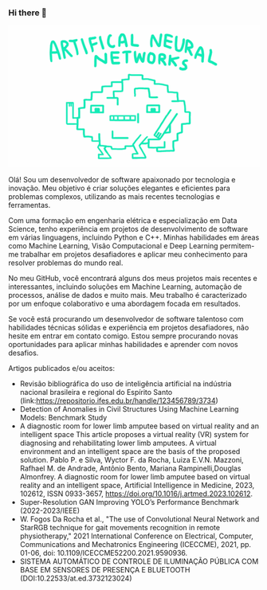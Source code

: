 ### Hi there 👋
![](https://github.com/wyctorfogos/wyctorfogos/blob/main/PlumpHollowFrog-small.gif)


Olá! Sou um desenvolvedor de software apaixonado por tecnologia e inovação. Meu objetivo é criar soluções elegantes e eficientes para problemas complexos, utilizando as mais recentes tecnologias e ferramentas.

Com uma formação em engenharia elétrica e especialização em Data Science, tenho experiência em projetos de desenvolvimento de software em várias linguagens, incluindo Python e C++. Minhas habilidades em áreas como Machine Learning, Visão Computacional e Deep Learning permitem-me trabalhar em projetos desafiadores e aplicar meu conhecimento para resolver problemas do mundo real.

No meu GitHub, você encontrará alguns dos meus projetos mais recentes e interessantes, incluindo soluções em Machine Learning, automação de processos, análise de dados e muito mais. Meu trabalho é caracterizado por um enfoque colaborativo e uma abordagem focada em resultados.

Se você está procurando um desenvolvedor de software talentoso com habilidades técnicas sólidas e experiência em projetos desafiadores, não hesite em entrar em contato comigo. Estou sempre procurando novas oportunidades para aplicar minhas habilidades e aprender com novos desafios.

Artigos publicados e/ou aceitos: 
- Revisão bibliográfica do uso de inteligência artificial na indústria nacional brasileira e regional do Espírito Santo (link:https://repositorio.ifes.edu.br/handle/123456789/3734)
- Detection of Anomalies in Civil Structures Using Machine Learning Models: Benchmark Study
- A diagnostic room for lower limb amputee based on virtual reality and an intelligent space This article proposes a virtual reality (VR) system for diagnosing and rehabilitating lower limb amputees. A virtual environment and an intelligent space are the basis of the proposed solution. Pablo P. e Silva, Wyctor F. da Rocha, Luiza E.V.N. Mazzoni, Rafhael M. de Andrade, Antônio Bento, Mariana Rampinelli,Douglas Almonfrey. A diagnostic room for lower limb amputee based on virtual reality and an intelligent space, Artificial Intelligence in Medicine, 2023, 102612, ISSN 0933-3657, https://doi.org/10.1016/j.artmed.2023.102612.
- Super-Resolution GAN Improving YOLO’s Performance Benchmark (2022-2023/IEEE)
- W. Fogos Da Rocha et al., "The use of Convolutional Neural Network and StarRGB technique for gait movements recognition in remote physiotherapy," 2021 International Conference on Electrical, Computer, Communications and Mechatronics Engineering (ICECCME), 2021, pp. 01-06, doi: 10.1109/ICECCME52200.2021.9590936.
- SISTEMA AUTOMÁTICO DE CONTROLE DE ILUMINAÇÃO PÚBLICA COM BASE EM SENSORES DE PRESENÇA E BLUETOOTH (DOI:10.22533/at.ed.3732123024)

